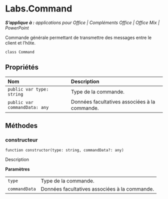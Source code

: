 
# <a name="labs.command"></a>Labs.Command

 _**S’applique à :** applications pour Office | Compléments Office | Office Mix | PowerPoint_

Commande générale permettant de transmettre des messages entre le client et l’hôte.

```
class Command
```


## <a name="properties"></a>Propriétés


|**Nom**|**Description**|
|:-----|:-----|
| `public var type: string`|Type de la commande.|
| `public var commandData: any`|Données facultatives associées à la commande.|

## <a name="methods"></a>Méthodes




### <a name="constructor"></a>constructeur

 `function constructor(type: string, commandData?: any)`

Description

 **Paramètres**


|||
|:-----|:-----|
| `type`|Type de la commande.|
| `commandData`|Données facultatives associées à la commande.|
